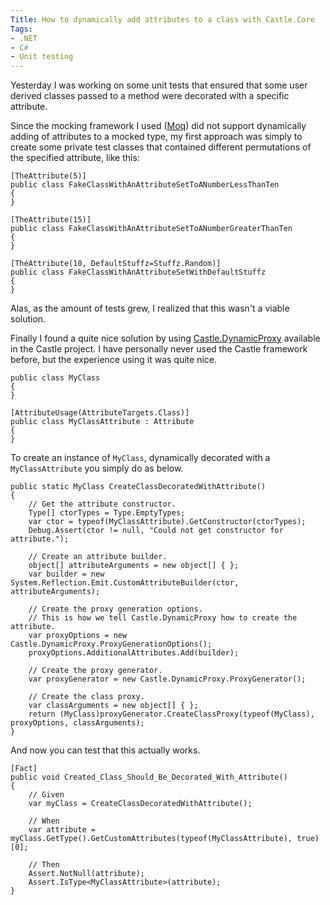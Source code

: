 ```yaml
---
Title: How to dynamically add attributes to a class with Castle.Core
Tags:
- .NET
- C#
- Unit testing
---
```


Yesterday I was working on some unit tests that ensured that some user derived classes passed to a method were decorated with a specific attribute. 

<!--excerpt-->

Since the mocking framework I used ([Moq][1]) did not support dynamically adding of attributes to a mocked type, my first approach was simply to create some private test classes that contained different permutations of the specified attribute, like this: 

    [TheAttribute(5)]
    public class FakeClassWithAnAttributeSetToANumberLessThanTen
    {
    }

    [TheAttribute(15)]
    public class FakeClassWithAnAttributeSetToANumberGreaterThanTen
    {
    }

    [TheAttribute(10, DefaultStuffz=Stuffz.Random)]
    public class FakeClassWithAnAttributeSetWithDefaultStuffz
    {
    }

Alas, as the amount of tests grew, I realized that this wasn't a viable solution.

Finally I found a quite nice solution by using [Castle.DynamicProxy][2] available in the Castle project. I have personally never used the Castle framework before, but the experience using it was quite nice.

    public class MyClass
    {
    }
    
    [AttributeUsage(AttributeTargets.Class)]
    public class MyClassAttribute : Attribute
    {
    }

To create an instance of `MyClass`, dynamically decorated with a `MyClassAttribute` you simply do as below.

    public static MyClass CreateClassDecoratedWithAttribute()
    {
    	// Get the attribute constructor.
    	Type[] ctorTypes = Type.EmptyTypes;
    	var ctor = typeof(MyClassAttribute).GetConstructor(ctorTypes);
    	Debug.Assert(ctor != null, "Could not get constructor for attribute.");
    
    	// Create an attribute builder.
    	object[] attributeArguments = new object[] { };
    	var builder = new System.Reflection.Emit.CustomAttributeBuilder(ctor, attributeArguments);
    
    	// Create the proxy generation options.
        // This is how we tell Castle.DynamicProxy how to create the attribute.
    	var proxyOptions = new Castle.DynamicProxy.ProxyGenerationOptions();
    	proxyOptions.AdditionalAttributes.Add(builder);
    
    	// Create the proxy generator.
    	var proxyGenerator = new Castle.DynamicProxy.ProxyGenerator();
    
    	// Create the class proxy.
    	var classArguments = new object[] { };
    	return (MyClass)proxyGenerator.CreateClassProxy(typeof(MyClass), proxyOptions, classArguments);
    }

And now you can test that this actually works.

    [Fact]
    public void Created_Class_Should_Be_Decorated_With_Attribute()
    {
    	// Given
    	var myClass = CreateClassDecoratedWithAttribute();
    
    	// When
    	var attribute = myClass.GetType().GetCustomAttributes(typeof(MyClassAttribute), true)[0];
    
    	// Then
    	Assert.NotNull(attribute);
        Assert.IsType<MyClassAttribute>(attribute);
    }


  [1]: https://code.google.com/p/moq/
  [2]: http://www.castleproject.org/projects/dynamicproxy/